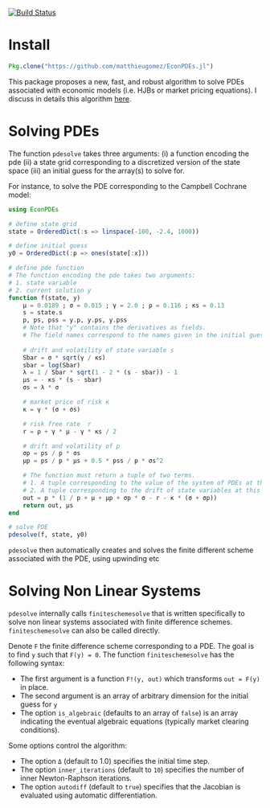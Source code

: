 [![Build Status](https://travis-ci.org/matthieugomez/EconPDEs.jl.svg?branch=master)](https://travis-ci.org/matthieugomez/EconPDEs.jl)

# Install
```julia
Pkg.clone("https://github.com/matthieugomez/EconPDEs.jl")
```

This package proposes a new, fast, and robust algorithm to solve PDEs associated with economic models (i.e. HJBs or market pricing equations). I discuss in details this algorithm [here](https://github.com/matthieugomez/EconPDEs.jl/blob/master/src/details.pdf). 

# Solving  PDEs
The function `pdesolve` takes three arguments: (i) a function encoding the pde (ii) a state grid corresponding to a discretized version of the state space (iii) an initial guess for the array(s) to solve for. 

For instance, to solve the PDE corresponding to the Campbell Cochrane model:

```julia
using EconPDEs

# define state grid
state = OrderedDict(:s => linspace(-100, -2.4, 1000))

# define initial guess
y0 = OrderedDict(:p => ones(state[:x]))

# define pde function
# The function encoding the pde takes two arguments:
# 1. state variable 
# 2. current solution y
function f(state, y)
	μ = 0.0189 ; σ = 0.015 ; γ = 2.0 ; ρ = 0.116 ; κs = 0.13
	s = state.s
	p, ps, pss = y.p, y.ps, y.pss
	# Note that "y" contains the derivatives as fields. 
	# The field names correspond to the names given in the initial guess and in the state grid
	
	# drift and volatility of state variable s
	Sbar = σ * sqrt(γ / κs)
	sbar = log(Sbar)
	λ = 1 / Sbar * sqrt(1 - 2 * (s - sbar)) - 1
	μs = - κs * (s - sbar)
	σs = λ * σ

	# market price of risk κ
	κ = γ * (σ + σs)

	# risk free rate  r
	r = ρ + γ * μ - γ * κs / 2

	# drift and volatility of p
	σp = ps / p * σs
	μp = ps / p * μs + 0.5 * pss / p * σs^2

	# The function must return a tuple of two terms.
	# 1. A tuple corresponding to the value of the system of PDEs at this grid point.
	# 2. A tuple corresponding to the drift of state variables at this grid point (used for upwinding).
	out = p * (1 / p + μ + μp + σp * σ - r - κ * (σ + σp))
	return out, μs
end

# solve PDE
pdesolve(f, state, y0)
```

`pdesolve` then automatically creates and solves the finite different scheme associated with the PDE, using upwinding etc


# Solving Non Linear Systems
`pdesolve` internally calls `finiteschemesolve` that is written specifically to solve non linear systems associated with finite difference schemes. `finiteschemesolve` can also be called directly.

Denote `F` the finite difference scheme corresponding to a PDE. The goal is to find `y` such that `F(y) = 0`.  The function `finiteschemesolve` has the following syntax:

 - The first argument is a function `F!(y, out)` which transforms `out = F(y)` in place.
 - The second argument is an array of arbitrary dimension for the initial guess for `y`
 - The option `is_algebraic` (defaults to an array of `false`) is an array indicating the eventual algebraic equations (typically market clearing conditions).

 Some options control the algorithm:
 - The option `Δ` (default to 1.0) specifies the initial time step. 
 - The option `inner_iterations` (default to `10`) specifies the number of inner Newton-Raphson iterations. 
 - The option `autodiff` (default to `true`) specifies that the Jacobian is evaluated using automatic differentiation.



